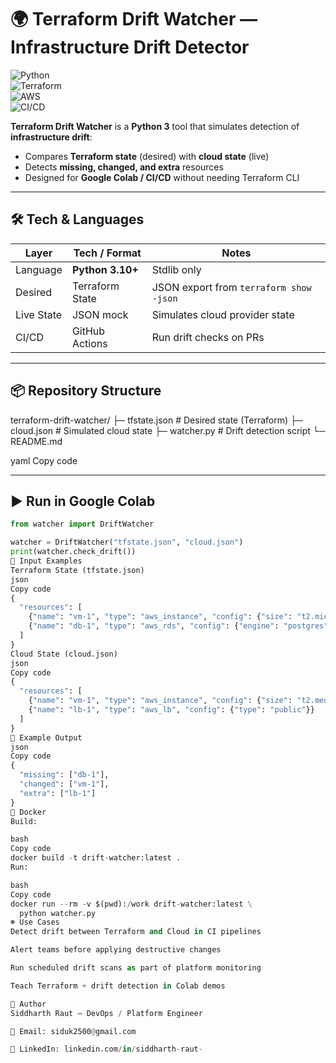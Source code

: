 # 🌍 Terraform Drift Watcher — Infrastructure Drift Detector

![Python](https://img.shields.io/badge/Python-3.10+-blue.svg?logo=python&logoColor=white)  
![Terraform](https://img.shields.io/badge/Terraform-State-844FBA?logo=terraform)  
![AWS](https://img.shields.io/badge/Cloud-AWS-FF9900?logo=amazon-aws)  
![CI/CD](https://img.shields.io/badge/CI/CD-Drift_Check-2088FF?logo=githubactions)  

**Terraform Drift Watcher** is a **Python 3** tool that simulates detection of **infrastructure drift**:  
- Compares **Terraform state** (desired) with **cloud state** (live)  
- Detects **missing, changed, and extra** resources  
- Designed for **Google Colab / CI/CD** without needing Terraform CLI  

---

## 🛠 Tech & Languages

| Layer        | Tech / Format   | Notes                               |
|--------------|-----------------|-------------------------------------|
| Language     | **Python 3.10+**| Stdlib only                         |
| Desired      | Terraform State | JSON export from `terraform show -json` |
| Live State   | JSON mock       | Simulates cloud provider state      |
| CI/CD        | GitHub Actions  | Run drift checks on PRs             |

---

## 📦 Repository Structure

terraform-drift-watcher/
├─ tfstate.json # Desired state (Terraform)
├─ cloud.json # Simulated cloud state
├─ watcher.py # Drift detection script
└─ README.md

yaml
Copy code

---

## ▶️ Run in Google Colab

```python
from watcher import DriftWatcher

watcher = DriftWatcher("tfstate.json", "cloud.json")
print(watcher.check_drift())
📄 Input Examples
Terraform State (tfstate.json)
json
Copy code
{
  "resources": [
    {"name": "vm-1", "type": "aws_instance", "config": {"size": "t2.micro"}},
    {"name": "db-1", "type": "aws_rds", "config": {"engine": "postgres"}}
  ]
}
Cloud State (cloud.json)
json
Copy code
{
  "resources": [
    {"name": "vm-1", "type": "aws_instance", "config": {"size": "t2.medium"}},
    {"name": "lb-1", "type": "aws_lb", "config": {"type": "public"}}
  ]
}
🧪 Example Output
json
Copy code
{
  "missing": ["db-1"],
  "changed": ["vm-1"],
  "extra": ["lb-1"]
}
🐳 Docker
Build:

bash
Copy code
docker build -t drift-watcher:latest .
Run:

bash
Copy code
docker run --rm -v $(pwd):/work drift-watcher:latest \
  python watcher.py
☸️ Use Cases
Detect drift between Terraform and Cloud in CI pipelines

Alert teams before applying destructive changes

Run scheduled drift scans as part of platform monitoring

Teach Terraform + drift detection in Colab demos

👤 Author
Siddharth Raut — DevOps / Platform Engineer

📧 Email: siduk2500@gmail.com

💼 LinkedIn: linkedin.com/in/siddharth-raut-
